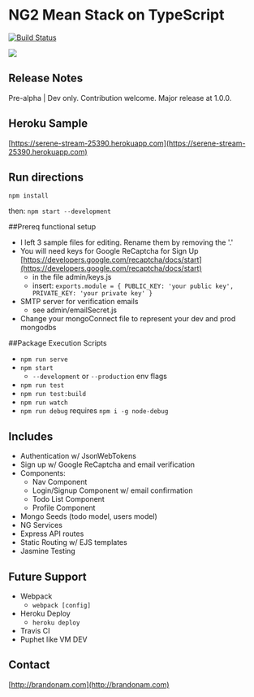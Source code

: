# NG2 Mean Stack on TypeScript

[![Build Status](https://travis-ci.org/bamtron5/mean-ngtwo.svg?branch=master)](https://travis-ci.org/bamtron5/mean-ngtwo)

![](https://media.giphy.com/media/xT9DPQvQ4wuYAbCRtC/giphy.gif "")

## Release Notes
Pre-alpha | Dev only. Contribution welcome.  Major release at 1.0.0.

## Heroku Sample
[https://serene-stream-25390.herokuapp.com](https://serene-stream-25390.herokuapp.com)

## Run directions
`npm install`

then:
`npm start --development`

##Prereq functional setup
- I left 3 sample files for editing.  Rename them by removing the '.'
- You will need keys for Google ReCaptcha for Sign Up [https://developers.google.com/recaptcha/docs/start](https://developers.google.com/recaptcha/docs/start)
	- in the file admin/keys.js
	- insert: `exports.module = { PUBLIC_KEY: 'your public key', PRIVATE_KEY: 'your private key' }`
- SMTP server for verification emails
	- see admin/emailSecret.js
- Change your mongoConnect file to represent your dev and prod mongodbs

##Package Execution Scripts
- `npm run serve`
- `npm start`
	- `--development` or `--production` env flags
- `npm run test`
- `npm run test:build`
- `npm run watch`
- `npm run debug` requires `npm i -g node-debug`

## Includes	
* Authentication w/ JsonWebTokens
* Sign up w/ Google ReCaptcha and email verification
* Components:
	- Nav Component
	- Login/Signup Component w/ email confirmation
	- Todo List Component
	- Profile Component 
* Mongo Seeds (todo model, users model)
* NG Services
* Express API routes
* Static Routing w/ EJS templates
* Jasmine Testing

## Future Support
- Webpack
	- `webpack [config]`
- Heroku Deploy
	- `heroku deploy`
- Travis CI
- Puphet like VM DEV

## Contact 
[http://brandonam.com](http://brandonam.com)